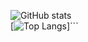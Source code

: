 ![GitHub stats](https://github-readme-stats.vercel.app/api?username=olwalkey&show_icons=true&theme=gruvbox)    
[![Top Langs](https://github-readme-stats.vercel.app/api/top-langs/?username=olwalkey&langs_count=8&theme=gruvbox)]```
